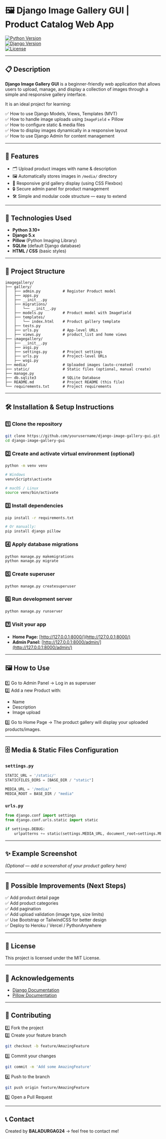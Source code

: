 
# 🖼️ Django Image Gallery GUI | Product Catalog Web App

[![Python Version](https://img.shields.io/badge/python-3.10%2B-blue)](https://www.python.org/downloads/)  
[![Django Version](https://img.shields.io/badge/django-5.x-green)](https://www.djangoproject.com/)  
[![License](https://img.shields.io/badge/license-MIT-lightgrey.svg)](LICENSE)   

---  

## 📋 Description

**Django Image Gallery GUI** is a beginner-friendly web application that allows users to upload, manage, and display a collection of images through a simple and responsive gallery interface.

It is an ideal project for learning:

✅ How to use Django Models, Views, Templates (MVT)  
✅ How to handle image uploads using `ImageField` + Pillow  
✅ How to configure static & media files  
✅ How to display images dynamically in a responsive layout  
✅ How to use Django Admin for content management  

---

## 🎯 Features

- 🗂 Upload product images with name & description  
- 🖼️ Automatically stores images in `/media/` directory  
- 🌟 Responsive grid gallery display (using CSS Flexbox)  
- 🔒 Secure admin panel for product management  
- 🛠 Simple and modular code structure — easy to extend  

---

## 🚀 Technologies Used

- **Python 3.10+**  
- **Django 5.x**  
- **Pillow** (Python Imaging Library)  
- **SQLite** (default Django database)  
- **HTML / CSS** (basic styles)  

---

## 📂 Project Structure

```text
imagegallery/
├── gallery/
│   ├── admin.py          # Register Product model
│   ├── apps.py
│   ├── __init__.py
│   ├── migrations/
│   │   └── __init__.py
│   ├── models.py         # Product model with ImageField
│   ├── templates/
│   │   └── index.html    # Product gallery template
│   ├── tests.py
│   ├── urls.py           # App-level URLs
│   ├── views.py          # product_list and home views
├── imagegallery/
│   ├── __init__.py
│   ├── asgi.py
│   ├── settings.py       # Project settings
│   ├── urls.py           # Project-level URLs
│   ├── wsgi.py
├── media/                # Uploaded images (auto-created)
├── static/               # Static files (optional, manual create)
├── manage.py
├── db.sqlite3            # SQLite Database
├── README.md             # Project README (this file)
└── requirements.txt      # Project requirements
```

---

## 🛠 Installation & Setup Instructions

### 1️⃣ Clone the repository

```bash
git clone https://github.com/yourusername/django-image-gallery-gui.git
cd django-image-gallery-gui
```

### 2️⃣ Create and activate virtual environment (optional)

```bash
python -m venv venv

# Windows
venv\Scripts\activate

# macOS / Linux
source venv/bin/activate
```

### 3️⃣ Install dependencies

```bash
pip install -r requirements.txt

# Or manually:
pip install django pillow
```

### 4️⃣ Apply database migrations

```bash
python manage.py makemigrations
python manage.py migrate
```

### 5️⃣ Create superuser

```bash
python manage.py createsuperuser
```

### 6️⃣ Run development server

```bash
python manage.py runserver
```

### 7️⃣ Visit your app

- **Home Page:** [http://127.0.0.1:8000/](http://127.0.0.1:8000/)  
- **Admin Panel:** [http://127.0.0.1:8000/admin/](http://127.0.0.1:8000/admin/)  

---

## 🖼️ How to Use

1️⃣ Go to Admin Panel → Log in as superuser  
2️⃣ Add a new Product with:  
- Name  
- Description  
- Image upload  

3️⃣ Go to Home Page → The product gallery will display your uploaded products/images.  

---

## 🗄 Media & Static Files Configuration

### `settings.py`

```python
STATIC_URL = '/static/'
STATICFILES_DIRS = [BASE_DIR / "static"]

MEDIA_URL = '/media/'
MEDIA_ROOT = BASE_DIR / "media"
```

### `urls.py`

```python
from django.conf import settings
from django.conf.urls.static import static

if settings.DEBUG:
    urlpatterns += static(settings.MEDIA_URL, document_root=settings.MEDIA_ROOT)
```

---

## ✨ Example Screenshot

*(Optional — add a screenshot of your product gallery here)*

---

## 📌 Possible Improvements (Next Steps)

✅ Add product detail page  
✅ Add product categories  
✅ Add pagination  
✅ Add upload validation (image type, size limits)  
✅ Use Bootstrap or TailwindCSS for better design  
✅ Deploy to Heroku / Vercel / PythonAnywhere  

---

## 📜 License

This project is licensed under the MIT License.

---

## 🙌 Acknowledgements

- [Django Documentation](https://docs.djangoproject.com/)  
- [Pillow Documentation](https://pillow.readthedocs.io/en/stable/)  

---

## 🤝 Contributing

1️⃣ Fork the project  
2️⃣ Create your feature branch  
```bash
git checkout -b feature/AmazingFeature
```

3️⃣ Commit your changes  
```bash
git commit -m 'Add some AmazingFeature'
```

4️⃣ Push to the branch  
```bash
git push origin feature/AmazingFeature
```

5️⃣ Open a Pull Request  

---

## 📞 Contact

Created by **BALADURGAG24** → feel free to contact me!

